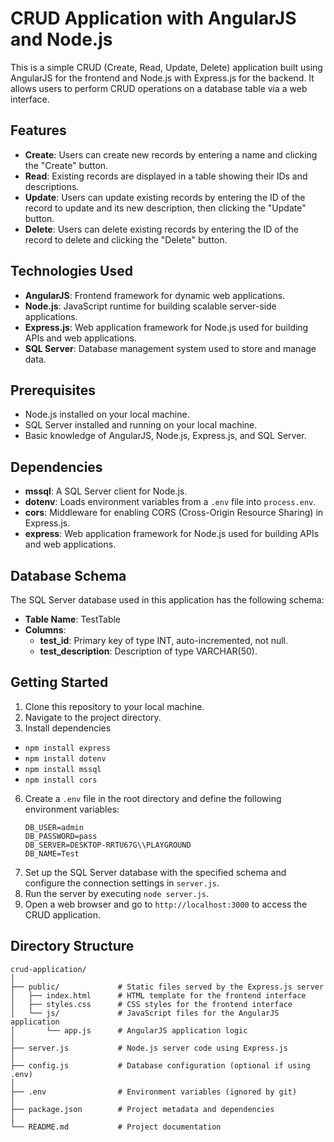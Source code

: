 # CRUD Application with AngularJS and Node.js

This is a simple CRUD (Create, Read, Update, Delete) application built using AngularJS for the frontend and Node.js with Express.js for the backend. It allows users to perform CRUD operations on a database table via a web interface.

## Features

- **Create**: Users can create new records by entering a name and clicking the "Create" button.
- **Read**: Existing records are displayed in a table showing their IDs and descriptions.
- **Update**: Users can update existing records by entering the ID of the record to update and its new description, then clicking the "Update" button.
- **Delete**: Users can delete existing records by entering the ID of the record to delete and clicking the "Delete" button.

## Technologies Used

- **AngularJS**: Frontend framework for dynamic web applications.
- **Node.js**: JavaScript runtime for building scalable server-side applications.
- **Express.js**: Web application framework for Node.js used for building APIs and web applications.
- **SQL Server**: Database management system used to store and manage data.

## Prerequisites

- Node.js installed on your local machine.
- SQL Server installed and running on your local machine.
- Basic knowledge of AngularJS, Node.js, Express.js, and SQL Server.

## Dependencies

- **mssql**: A SQL Server client for Node.js.
- **dotenv**: Loads environment variables from a `.env` file into `process.env`.
- **cors**: Middleware for enabling CORS (Cross-Origin Resource Sharing) in Express.js.
- **express**: Web application framework for Node.js used for building APIs and web applications.

## Database Schema

The SQL Server database used in this application has the following schema:

- **Table Name**: TestTable
- **Columns**:
  - **test_id**: Primary key of type INT, auto-incremented, not null.
  - **test_description**: Description of type VARCHAR(50).

## Getting Started

1. Clone this repository to your local machine.
2. Navigate to the project directory.
3. Install dependencies
- `npm install express`
- `npm install dotenv`
- `npm install mssql`
- `npm install cors`
6. Create a `.env` file in the root directory and define the following environment variables:
   ```
   DB_USER=admin
   DB_PASSWORD=pass
   DB_SERVER=DESKTOP-RRTU67G\\PLAYGROUND
   DB_NAME=Test
   ```
7. Set up the SQL Server database with the specified schema and configure the connection settings in `server.js`.
8. Run the server by executing `node server.js`.
9. Open a web browser and go to `http://localhost:3000` to access the CRUD application.

## Directory Structure

```
crud-application/
│
├── public/             # Static files served by the Express.js server
│   ├── index.html      # HTML template for the frontend interface
│   ├── styles.css      # CSS styles for the frontend interface
│   └── js/             # JavaScript files for the AngularJS application
│       └── app.js      # AngularJS application logic
│
├── server.js           # Node.js server code using Express.js
│
├── config.js           # Database configuration (optional if using .env)
│
├── .env                # Environment variables (ignored by git)
│
├── package.json        # Project metadata and dependencies
│
└── README.md           # Project documentation
```
